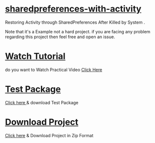 # <a href="https://github.com/kuttahaitu/sharedpreferences-with-activity">sharedpreferences-with-activity</a>
Restoring Activity  through SharedPreferences After Killed by System .

Note that it's a Example not a hard project. if you are facing any problem regarding this project then feel free and open an issue.


<h1><a href="https://youtu.be/Xj2XOPPNvmw">Watch Tutorial</a></h1>
<p>do you want to Watch Practical Video <a href="https://youtu.be/Xj2XOPPNvmw">Click Here</a></p>

<h1><a href="https://github.com/kuttahaitu/sharedpreferences-with-activity/raw/main/debug.apk">Test Package</a></h1>

<p><a href="https://github.com/kuttahaitu/sharedpreferences-with-activity/raw/main/debug.apk">Click here </a> & download Test Package</p>

<h1><a href="https://github.com/kuttahaitu/sharedpreferences-with-activity/archive/refs/heads/main.zip">Download Project</a></h1>

<p><a href="https://github.com/kuttahaitu/sharedpreferences-with-activity/archive/refs/heads/main.zip">Click here</a> & Download Project in Zip Format</p>
